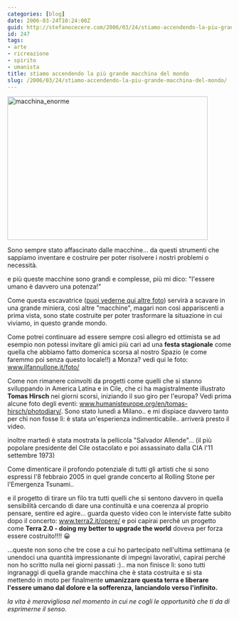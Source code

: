 ```yaml
---
categories: [blog]
date: 2006-03-24T10:24:00Z
guid: http://stefanocecere.com/2006/03/24/stiamo-accendendo-la-piu-grande-macchina-del-mondo/
id: 247
tags:
- arte
- ricreazione
- spirito
- umanista
title: stiamo accendendo la più grande macchina del mondo
slug: /2006/03/24/stiamo-accendendo-la-piu-grande-macchina-del-mondo/
---
```


<img src="http://stefanocecere.com/wp-content/uploads/sites/3/2006/03/macchina_enorme.jpg" alt="macchina_enorme" width="450" height="322" class="alignnone size-full wp-image-5472" srcset="http://stefanocecere.com/wp-content/uploads/sites/3/2006/03/macchina_enorme.jpg 450w, http://stefanocecere.com/wp-content/uploads/sites/3/2006/03/macchina_enorme-300x215.jpg 300w" sizes="(max-width: 450px) 100vw, 450px" />

Sono sempre stato affascinato dalle macchine… da questi strumenti che sappiamo inventare e costruire per poter risolvere i nostri problemi o necessità.
  
e più queste macchine sono grandi e complesse, più mi dico: "l'essere umano è davvero una potenza!"

Come questa escavatrice (<a href="http://www.swapmeetdave.com/Humor/Workshop/Trencher.htm" target="blank">puoi vederne qui altre foto</a>) servirà a scavare in una grande miniera, così altre "macchine", magari non così appariscenti a prima vista, sono state costruite per poter trasformare la situazione in cui viviamo, in questo grande mondo.

Come potrei continuare ad essere sempre così allegro ed ottimista se ad esempio non potessi invitare gli amici più cari ad una **festa stagionale** come quella che abbiamo fatto domenica scorsa al nostro Spazio (e come faremmo poi senza questo locale!!) a Monza? vedi qui le foto: <a href="http://www.ilfannullone.it/foto/album/20060319_stagionale//thumbnails/" target="_blank">www.ilfannullone.it/foto/</a>

Come non rimanere coinvolti da progetti come quelli che si stanno sviluppando in America Latina e in Cile, che ci ha magistralmente illustrato **Tomas Hirsch** nei giorni scorsi, iniziando il suo giro per l'europa? Vedi prima alcune foto degli eventi: <a href="http://www.humanisteurope.org/en/tomas-hirsch/photodiary/" target="_blank">www.humanisteurope.org/en/tomas-hirsch/photodiary/</a>. Sono stato lunedì a Milano.. e mi dispiace davvero tanto per chi non fosse lì: è stata un'esperienza indimenticabile.. arriverà presto il video.
  
inoltre martedì è stata mostrata la pellicola "Salvador Allende"… (il più popolare presidente del Cile ostacolato e poi assassinato dalla CIA l'11 settembre 1973)

Come dimenticare il profondo potenziale di tutti gli artisti che si sono espressi l'8 febbraio 2005 in quel grande concerto al Rolling Stone per l'Emergenza Tsunami..
  
e il progetto di tirare un filo tra tutti quelli che si sentono davvero in quella sensibilità cercando di dare una continuità e una coerenza al proprio pensare, sentire ed agire… guarda questo video con le interviste fatte subito dopo il concerto: <a href="http://www.terra2.it/opere/" target="_blank">www.terra2.it/opere/</a> e poi capirai perché un progetto come **Terra 2.0 - doing my better to upgrade the world** doveva per forza essere costruito!!!! 😀

…queste non sono che tre cose a cui ho partecipato nell'ultima settimana (e unendoci una quantità impressionante di impegni lavorativi, capirai perché non ho scritto nulla nei giorni passati :).. ma non finisce lì: sono tutti ingranaggi di quella grande macchina che è stata costruita e si sta mettendo in moto per finalmente **umanizzare questa terra e liberare l'essere umano dal dolore e la sofferenza, lanciandolo verso l'infinito.**

_la vita è meravigliosa nel momento in cui ne cogli le opportunità che ti da di esprimerne il senso._